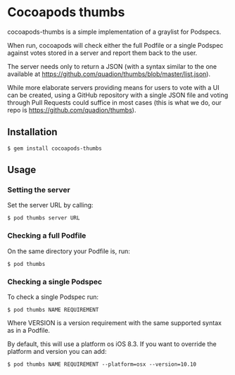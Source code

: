 # Cocoapods thumbs

cocoapods-thumbs is a simple implementation of a graylist for Podspecs.

When run, cocoapods will check either the full Podfile or a single Podspec against votes stored in a server
and report them back to the user.

The server needs only to return a JSON (with a syntax similar to the one available at https://github.com/quadion/thumbs/blob/master/list.json).

While more elaborate servers providing means for users to vote with a UI can be created, using a GitHub repository with a single JSON file and voting through Pull Requests could suffice in most cases (this is what we do, our repo is https://github.com/quadion/thumbs).

## Installation

    $ gem install cocoapods-thumbs

## Usage

### Setting the server

Set the server URL by calling:

    $ pod thumbs server URL
    
### Checking a full Podfile

On the same directory your Podfile is, run:

    $ pod thumbs
    
### Checking a single Podspec

To check a single Podspec run:

    $ pod thumbs NAME REQUIREMENT
    
Where VERSION is a version requirement with the same supported syntax as in a Podfile.

By default, this will use a platform os iOS 8.3. If you want to override the platform and version you can add:

    $ pod thumbs NAME REQUIREMENT --platform=osx --version=10.10
